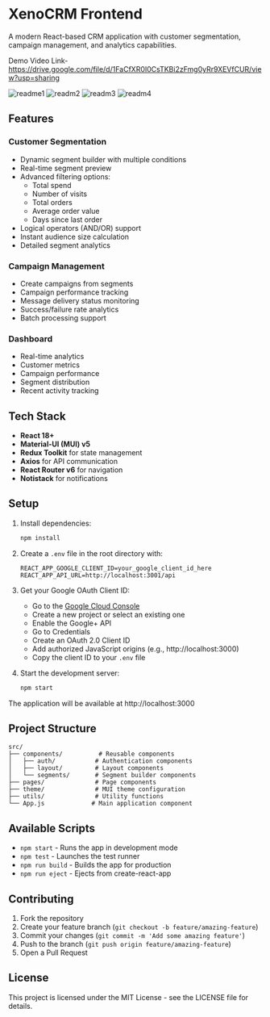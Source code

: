 # XenoCRM Frontend

A modern React-based CRM application with customer segmentation, campaign management, and analytics capabilities.

Demo Video Link- https://drive.google.com/file/d/1FaCfXR0I0CsTKBi2zFmg0yRr9XEVfCUR/view?usp=sharing

![readme1](https://github.com/user-attachments/assets/7d0b2e65-7680-4764-8615-d61025f3ea63)
![readm2](https://github.com/user-attachments/assets/833b249e-dfeb-42b8-8b97-880b2660c59c)
![readm3](https://github.com/user-attachments/assets/d3104ad7-8587-482a-9e37-571dd2a33059)
![readm4](https://github.com/user-attachments/assets/b4d0ac86-2452-49fd-9558-d7713bd98c2e)

## Features

### Customer Segmentation
- Dynamic segment builder with multiple conditions
- Real-time segment preview
- Advanced filtering options:
  - Total spend
  - Number of visits
  - Total orders
  - Average order value
  - Days since last order
- Logical operators (AND/OR) support
- Instant audience size calculation
- Detailed segment analytics

### Campaign Management
- Create campaigns from segments
- Campaign performance tracking
- Message delivery status monitoring
- Success/failure rate analytics
- Batch processing support

### Dashboard
- Real-time analytics
- Customer metrics
- Campaign performance
- Segment distribution
- Recent activity tracking

## Tech Stack

- **React 18+**
- **Material-UI (MUI) v5**
- **Redux Toolkit** for state management
- **Axios** for API communication
- **React Router v6** for navigation
- **Notistack** for notifications

## Setup

1. Install dependencies:
   ```bash
   npm install
   ```

2. Create a `.env` file in the root directory with:
   ```
   REACT_APP_GOOGLE_CLIENT_ID=your_google_client_id_here
   REACT_APP_API_URL=http://localhost:3001/api
   ```

3. Get your Google OAuth Client ID:
   - Go to the [Google Cloud Console](https://console.cloud.google.com)
   - Create a new project or select an existing one
   - Enable the Google+ API
   - Go to Credentials
   - Create an OAuth 2.0 Client ID
   - Add authorized JavaScript origins (e.g., http://localhost:3000)
   - Copy the client ID to your `.env` file

4. Start the development server:
   ```bash
   npm start
   ```

The application will be available at http://localhost:3000

## Project Structure

```
src/
├── components/          # Reusable components
│   ├── auth/           # Authentication components
│   ├── layout/         # Layout components
│   └── segments/       # Segment builder components
├── pages/              # Page components
├── theme/              # MUI theme configuration
├── utils/              # Utility functions
└── App.js             # Main application component
```

## Available Scripts

- `npm start` - Runs the app in development mode
- `npm test` - Launches the test runner
- `npm run build` - Builds the app for production
- `npm run eject` - Ejects from create-react-app

## Contributing

1. Fork the repository
2. Create your feature branch (`git checkout -b feature/amazing-feature`)
3. Commit your changes (`git commit -m 'Add some amazing feature'`)
4. Push to the branch (`git push origin feature/amazing-feature`)
5. Open a Pull Request

## License

This project is licensed under the MIT License - see the LICENSE file for details.

